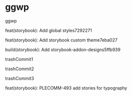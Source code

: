 # ggwp
ggwp

feat(storybook): Add global styles7292271

feat(storybook): Add storybook custom theme7eba027

build(storybook): Add storybook-addon-designs5ffb939

trashCommit1

trashCommit2

trashCommit3

feat(storybook): PLECOMM-493 add stories for typography
